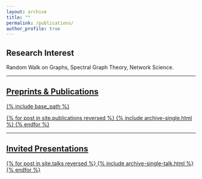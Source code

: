 ```yaml
---
layout: archive
title: ""
permalink: /publications/
author_profile: true
---
```


## Research Interest
Random Walk on Graphs, Spectral Graph Theory, Network Science.

***

## <u>Preprints & Publications<u>
{% include base_path %}

{% for post in site.publications reversed %}
  {% include archive-single.html %}
{% endfor %}

***
## <u>Invited Presentations</u>
{% for post in site.talks reversed %}
  {% include archive-single-talk.html %}
{% endfor %}
